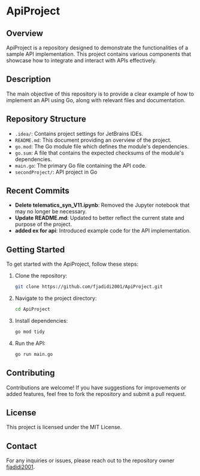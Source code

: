 # ApiProject

## Overview
ApiProject is a repository designed to demonstrate the functionalities of a sample API implementation. This project contains various components that showcase how to integrate and interact with APIs effectively.

## Description
The main objective of this repository is to provide a clear example of how to implement an API using Go, along with relevant files and documentation.

## Repository Structure
- `.idea/`: Contains project settings for JetBrains IDEs.
- `README.md`: This document providing an overview of the project.
- `go.mod`: The Go module file which defines the module's dependencies.
- `go.sum`: A file that contains the expected checksums of the module's dependencies.
- `main.go`: The primary Go file containing the API code.
- `secondProject/`: API project in Go

## Recent Commits
- **Delete telematics_syn_V11.ipynb**: Removed the Jupyter notebook that may no longer be necessary.
- **Update README.md**: Updated to better reflect the current state and purpose of the project.
- **added ex for api**: Introduced example code for the API implementation.

## Getting Started
To get started with the ApiProject, follow these steps:

1. Clone the repository:
   ```bash
   git clone https://github.com/fjadidi2001/ApiProject.git
   ```
   
2. Navigate to the project directory:
   ```bash
   cd ApiProject
   ```

3. Install dependencies:
   ```bash
   go mod tidy
   ```

4. Run the API:
   ```bash
   go run main.go
   ```

## Contributing
Contributions are welcome! If you have suggestions for improvements or added features, feel free to fork the repository and submit a pull request.

## License
This project is licensed under the MIT License.

## Contact
For any inquiries or issues, please reach out to the repository owner [fjadidi2001](https://github.com/fjadidi2001).
